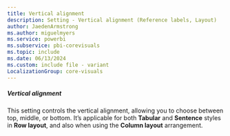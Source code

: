 ```yaml
---
title: Vertical alignment
description: Setting - Vertical alignment (Reference labels, Layout)
author: JaedenArmstrong
ms.author: miguelmyers
ms.service: powerbi
ms.subservice: pbi-corevisuals
ms.topic: include
ms.date: 06/13/2024
ms.custom: include file - variant
LocalizationGroup: core-visuals
---
```

##### Vertical alignment

This setting controls the vertical alignment, allowing you to choose between top, middle, or bottom. It’s applicable for both **Tabular** and **Sentence** styles in **Row layout**, and also when using the **Column layout** arrangement.

